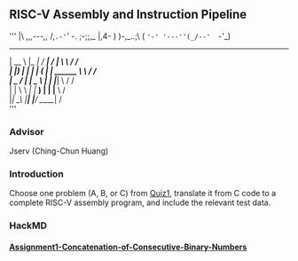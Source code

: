 ## RISC-V Assembly and Instruction Pipeline
'''
                |\      _,,,---,,_
                /,`.-'`'    -.  ;-;;,_
              |,4-  ) )-,_..;\ (  `'-'
             '---''(_/--'  `-'\_)  
  _____    _____    _____    _____           __      __  
 |  __ \  |_   _|  / ____|  / ____|          \ \    / /  
 | |__) |   | |   | (___   | |       ______   \ \  / /   
 |  _  /    | |    \___ \  | |      |______|   \ \/ /    
 | | \ \   _| |_   ____) | | |____              \  /     
 |_|  \_\ |_____| |_____/   \_____|              \/    
'''
### Advisor
Jserv (Ching-Chun Huang)
### Introduction
Choose one problem (A, B, or C) from [Quiz1](https://hackmd.io/@sysprog/arch2024-quiz1-sol), translate it from C code to a complete RISC-V assembly program, and include the relevant test data.
### HackMD
#### [Assignment1-Concatenation-of-Consecutive-Binary-Numbers](https://hackmd.io/QunWORnFQqy2SOBRz3SrNQ)


